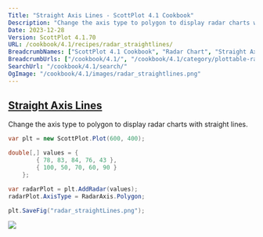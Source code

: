 ```yaml
---
Title: "Straight Axis Lines - ScottPlot 4.1 Cookbook"
Description: "Change the axis type to polygon to display radar charts with straight lines."
Date: 2023-12-28
Version: ScottPlot 4.1.70
URL: /cookbook/4.1/recipes/radar_straightlines/
BreadcrumbNames: ["ScottPlot 4.1 Cookbook", "Radar Chart", "Straight Axis Lines"]
BreadcrumbUrls: ["/cookbook/4.1/", "/cookbook/4.1/category/plottable-radar", "/cookbook/4.1/recipes/radar_straightlines/"]
SearchUrl: "/cookbook/4.1/search/"
OgImage: "/cookbook/4.1/images/radar_straightlines.png"
---
```


<h2><a id='straight-axis-lines' href='/cookbook/4.1/recipes/radar_straightlines/'>Straight Axis Lines</a></h2>

Change the axis type to polygon to display radar charts with straight lines.

```cs
var plt = new ScottPlot.Plot(600, 400);

double[,] values = {
        { 78, 83, 84, 76, 43 },
        { 100, 50, 70, 60, 90 }
    };

var radarPlot = plt.AddRadar(values);
radarPlot.AxisType = RadarAxis.Polygon;

plt.SaveFig("radar_straightLines.png");
```

<img src='../../images/radar_straightlines.png' class='d-block mx-auto my-5' />


